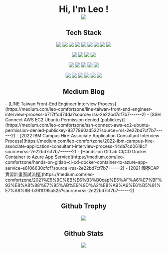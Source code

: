 <h1 align="center">
    Hi, I'm Leo ! <br/>
    <img align="center" src="https://img.shields.io/static/v1?label=👨🏼‍💻Frontend Engineer&message=Taiwan🇹🇼&color=blue"/>
</h1>

<h2 align="center">Tech Stack</h2>
<!-- Frontend Skill -->
<p align="center">
    <img src="https://img.shields.io/badge/JavaScript-323330?style=for-the-badge&logo=javascript&logoColor=F7DF1E" />
    <img src="https://img.shields.io/badge/TypeScript-007ACC?style=for-the-badge&logo=typescript&logoColor=white" />
    <img src="https://img.shields.io/badge/React-20232A?style=for-the-badge&logo=react&logoColor=61DAFB" />
    <img src="https://img.shields.io/badge/next.js-000000?style=for-the-badge&logo=nextdotjs&logoColor=white" />
    <img src="https://img.shields.io/badge/Angular-DD0031?style=for-the-badge&logo=angular&logoColor=white" />
    <img src="https://img.shields.io/badge/jQuery-0769AD?style=for-the-badge&logo=jquery&logoColor=white" />
    <img src="https://img.shields.io/badge/Vite-B73BFE?style=for-the-badge&logo=vite&logoColor=FFD62E" />
    <img src="https://img.shields.io/badge/Webpack-8DD6F9?style=for-the-badge&logo=Webpack&logoColor=white" />
    <img src="https://img.shields.io/badge/Babel-F9DC3E?style=for-the-badge&logo=babel&logoColor=white" />
</p>
 <!-- CSS Framework -->
 <p align="center">
    <img src="https://img.shields.io/badge/CSS3-1572B6?style=for-the-badge&logo=css3&logoColor=white" />
    <img src="https://img.shields.io/badge/Material%20UI-007FFF?style=for-the-badge&logo=mui&logoColor=white" />
    <img src="https://img.shields.io/badge/Bootstrap-563D7C?style=for-the-badge&logo=bootstrap&logoColor=white" />
    <img src="https://img.shields.io/badge/Tailwind_CSS-38B2AC?style=for-the-badge&logo=tailwind-css&logoColor=white" />
</p>
<!-- Backend Skill -->
<p align="center">
    <img src="https://img.shields.io/badge/Node.js-339933?style=for-the-badge&logo=nodedotjs&logoColor=white" />
    <img src="https://img.shields.io/badge/Express.js-000000?style=for-the-badge&logo=express&logoColor=white" />
    <img src="https://img.shields.io/badge/.NET-512BD4?style=for-the-badge&logo=dotnet&logoColor=white" />
    <img src="https://img.shields.io/badge/GraphQl-E10098?style=for-the-badge&logo=graphql&logoColor=white" />
    <img src="https://img.shields.io/badge/Swagger-85EA2D?style=for-the-badge&logo=Swagger&logoColor=white" />
</p>
<!-- DevOps Skill -->
<p align="center">
    <img src="https://img.shields.io/badge/Docker-2CA5E0?style=for-the-badge&logo=docker&logoColor=white" />
    <img src="https://img.shields.io/badge/circleci-343434?style=for-the-badge&logo=circleci&logoColor=white" />
    <img src="https://img.shields.io/badge/Drone_CI-212121?style=for-the-badge&logo=drone&logoColor=white" />
    <img src="https://img.shields.io/badge/microsoft%20azure-0089D6?style=for-the-badge&logo=microsoft-azure&logoColor=white" />
    <img src="https://img.shields.io/badge/firebase-ffca28?style=for-the-badge&logo=firebase&logoColor=black" />
    <img src="https://img.shields.io/badge/Vercel-000000?style=for-the-badge&logo=vercel&logoColor=white" />
</p>

<h2 align="center">Medium Blog</h2>
<!-- BLOG-POST-LIST:START -->
- [LINE Taiwan Front-End Engineer Interview Process](https://medium.com/leo-comfortzone/line-taiwan-front-end-engineer-interview-process-b717ffd474da?source=rss-2e22bd7cf7b7------2)
- [SSH Connect AWS EC2 Ubuntu Permission denied &lpar;publickey&rpar;](https://medium.com/leo-comfortzone/ssh-connect-aws-ec2-ubuntu-permission-denied-publickey-8377960ad522?source=rss-2e22bd7cf7b7------2)
- [2022 IBM Campus Hire-Associate Application Consultant Interview Process](https://medium.com/leo-comfortzone/2022-ibm-campus-hire-associate-application-consultant-interview-process-44da7cd0618c?source=rss-2e22bd7cf7b7------2)
- [Hands-on GitLab CI/CD Docker Container to Azure App Service](https://medium.com/leo-comfortzone/hands-on-gitlab-ci-cd-docker-container-to-azure-app-service-e6106630cfcf?source=rss-2e22bd7cf7b7------2)
- [2021 國泰CAP實習計畫面試流程](https://medium.com/leo-comfortzone/2021%E5%9C%8B%E6%B3%B0cap%E5%AF%A6%E7%BF%92%E8%A8%88%E7%95%AB%E9%9D%A2%E8%A9%A6%E6%B5%81%E7%A8%8B-b361f195a525?source=rss-2e22bd7cf7b7------2)
<!-- BLOG-POST-LIST:END -->

<h2 align="center">Github Trophy</h2>
<p align="center">
    <img src="https://github-profile-trophy.vercel.app/?username=HongLinLiao&theme=nord&no-frame=true&margin-w=15&margin-h=15" />
</p>

<h2 align="center">Github Stats</h2>
<p align="center">
    <img src="https://github-readme-stats.vercel.app/api?username=HongLinLiao&show_icons=true&theme=nord" />
</p>
